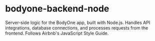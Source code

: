 # bodyone-backend-node
Server-side logic for the BodyOne app, built with Node.js. Handles API integrations, database connections, and processes requests from the frontend. Follows Airbnb's JavaScript Style Guide.
